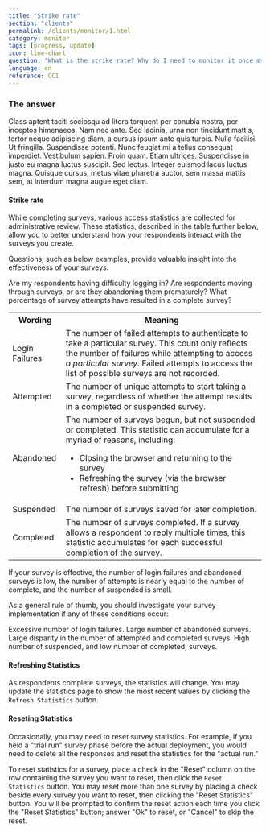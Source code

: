 ```yaml
---
title: "Strike rate"
section: "clients"
permalink: /clients/monitor/1.html
category: monitor
tags: [progress, update]
icon: line-chart
question: "What is the strike rate? Why do I need to monitor it once my survey has gone into the actual data collection process?"
language: en
reference: CC1
---
```


### The answer

Class aptent taciti sociosqu ad litora torquent per conubia nostra, per inceptos himenaeos. Nam nec ante. Sed lacinia, urna non tincidunt mattis, tortor neque adipiscing diam, a cursus ipsum ante quis turpis. Nulla facilisi. Ut fringilla. Suspendisse potenti. Nunc feugiat mi a tellus consequat imperdiet. Vestibulum sapien. Proin quam. Etiam ultrices. Suspendisse in justo eu magna luctus suscipit. Sed lectus. Integer euismod lacus luctus magna. Quisque cursus, metus vitae pharetra auctor, sem massa mattis sem, at interdum magna augue eget diam.

#### Strike rate

While completing surveys, various access statistics are collected for administrative review. These statistics, described in the table further below, allow you to better understand how your respondents interact with the surveys you create.

Questions, such as below examples, provide valuable insight into the effectiveness of your surveys.

Are my respondents having difficulty logging in?
Are respondents moving through surveys, or are they abandoning them prematurely?
What percentage of survey attempts have resulted in a complete survey?

<table class="table table-hover">
  <tr class="bg-primary">
    <th>Wording</th>
    <th>Meaning</th>
  </tr>
  <tr>
    <td>Login Failures</td>
    <td>The number of failed attempts to authenticate to take a particular survey.  This count only reflects the number of failures while attempting to access <em>a particular survey</em>.  Failed attempts to access the list of possible surveys are not recorded.</td>
  </tr>
  <tr>
    <td>Attempted</td>
    <td>The number of unique attempts to start taking a survey, regardless of whether the attempt results in a completed or suspended survey.</td>
  </tr>
  <tr>
    <td>Abandoned</td>
    <td>The number of surveys begun, but not suspended or completed.  This statistic can accumulate for a myriad of reasons, including:
      <ul>
        <li>Closing the browser and returning to the survey</li>
        <li>Refreshing the survey (via the browser refresh) before submitting</li>
      </ul>
    </td>
  </tr>
  <tr>
    <td>Suspended</td>
    <td>The number of surveys saved for later completion.</td>
  </tr>
  <tr>
    <td>Completed</td>
    <td>The number of surveys completed. If a survey allows a respondent to reply multiple times, this statistic accumulates for each successful completion of the survey.</td>
  </tr>
</table>

If your survey is effective, the number of login failures and abandoned surveys is low, the number of attempts is nearly equal to the number of complete, and the number of suspended is small.

As a general rule of thumb, you should investigate your survey implementation if any of these conditions occur:

Excessive number of login failures.
Large number of abandoned surveys.
Large disparity in the number of attempted and completed surveys.
High number of suspended, and low number of completed, surveys.

#### Refreshing Statistics

As respondents complete surveys, the statistics will change. You may update the statistics page to show the most recent values by clicking the `Refresh Statistics` button.

#### Reseting Statistics

Occasionally, you may need to reset survey statistics. For example, if you held a "trial run" survey phase before the actual deployment, you would need to delete all the responses and reset the statistics for the "actual run."

To reset statistics for a survey, place a check in the "Reset" column on the row containing the survey you want to reset, then click the `Reset Statistics` button. You may reset more than one survey by placing a check beside every survey you want to reset, then clicking the "Reset Statistics" button. You will be prompted to confirm the reset action each time you click the "Reset Statistics" button; answer "Ok" to reset, or "Cancel" to skip the reset.
